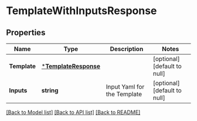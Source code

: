 # TemplateWithInputsResponse

## Properties
Name | Type | Description | Notes
------------ | ------------- | ------------- | -------------
**Template** | [***TemplateResponse**](TemplateResponse.md) |  | [optional] [default to null]
**Inputs** | **string** | Input Yaml for the Template | [optional] [default to null]

[[Back to Model list]](../README.md#documentation-for-models) [[Back to API list]](../README.md#documentation-for-api-endpoints) [[Back to README]](../README.md)

